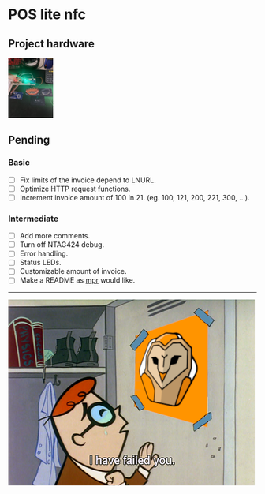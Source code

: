 # POS lite nfc 

## Project hardware
<img src="./images/pos_hardware.png" width=18%>

## Pending

### Basic
- [ ] Fix limits of the invoice depend to LNURL.
- [ ] Optimize HTTP request functions.
- [ ] Increment invoice amount of 100 in 21. (eg. 100, 121, 200, 221, 300, ...).

### Intermediate
- [ ] Add more comments.
- [ ] Turn off NTAG424 debug.
- [ ] Error handling.
- [ ] Status LEDs.
- [ ] Customizable amount of invoice.
- [ ] Make a README as [mpr](https://github.com/mariano-perez-rodriguez) would like.

---

![sorry mpr](./images/readme_mpr.png)
